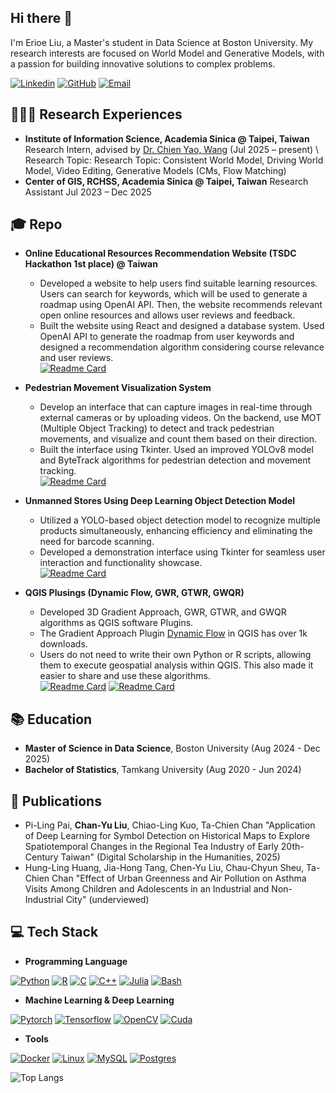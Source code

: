 ## Hi there 👋
I'm Erioe Liu, a Master's student in Data Science at Boston University. My research interests are focused on World Model and Generative Models, with a passion for building innovative solutions to complex problems.

[![Linkedin](https://img.shields.io/badge/-LinkedIn-blue?style=flat-square&logo=linkedin&logoColor=white&link=https:/www.linkedin.com/in/chen-yu-liu-74b879245/)](https://www.linkedin.com/in/chen-yu-liu-74b879245/) [![GitHub](https://img.shields.io/badge/-GitHub-333333?style=flat-square&logo=github&logoColor=white&link=https://github.com/chenyu020816)](https://github.com/chenyu020816) [![Email](https://img.shields.io/badge/Gmail-D14836?style=flat-square&logo=gmail&logoColor=white&link=mailto:chenyu20020816@gmail.com)](mailto:chenyu20020816@gmail.com)

## 👨🏻‍🔬 Research Experiences
- **Institute of Information Science, Academia Sinica @ Taipei, Taiwan**
    Research Intern, advised by [Dr. Chien Yao, Wang](https://scholar.google.com.tw/citations?hl=en&user=DkQh4M4AAAAJ&view_op=list_works&sortby=pubdate)  (Jul 2025 – present) \\
    Research Topic: Research Topic: Consistent World Model, Driving World Model, Video Editing, Generative Models (CMs, Flow Matching)
- **Center of GIS, RCHSS, Academia Sinica @ Taipei, Taiwan**
    Research Assistant Jul 2023 – Dec 2025

## 🎓 Repo

- **Online Educational Resources Recommendation Website (TSDC Hackathon 1st place) @ Taiwan**
  - Developed a website to help users find suitable learning resources. Users can search for keywords, which will be used to generate a roadmap using OpenAI API. Then, the website recommends relevant open online resources and allows user reviews and feedback.
  - Built the website using React and designed a database system. Used OpenAI API to generate the roadmap from user
  keywords and designed a recommendation algorithm considering course relevance and user reviews. <br>
  [![Readme Card](https://github-readme-stats.vercel.app/api/pin/?username=chenyu020816&repo=Edu-Resources-Recommend-Website)](https://github.com/chenyu020816/Edu-Resources-Recommend-Website.git)

- **Pedestrian Movement Visualization System**
    - Develop an interface that can capture images in real-time through external cameras or by uploading videos. On the backend, use MOT (Multiple Object Tracking) to detect and track pedestrian movements, and visualize and count them based on their direction.
    - Built the interface using Tkinter. Used an improved YOLOv8 model and ByteTrack algorithms for pedestrian detection and movement tracking.  <br>
    [![Readme Card](https://github-readme-stats.vercel.app/api/pin/?username=chenyu020816&repo=Pedestrian_Tracking_Visualization)](https://github.com/chenyu020816/Pedestrian_Tracking_Visualization.git)

- **Unmanned Stores Using Deep Learning Object Detection Model**
    - Utilized a YOLO-based object detection model to recognize multiple products simultaneously, enhancing efficiency and eliminating the need for barcode scanning.
    - Developed a demonstration interface using Tkinter for seamless user interaction and functionality showcase. <br>
    [![Readme Card](https://github-readme-stats.vercel.app/api/pin/?username=chenyu020816&repo=UnmannedShop-ObjectDetection)](https://github.com/chenyu020816/UnmannedShop-ObjectDetection.git)

- **QGIS Plusings (Dynamic Flow, GWR, GTWR, GWQR)**
    - Developed 3D Gradient Approach, GWR, GTWR, and GWQR algorithms as QGIS software Plugins.
    - The Gradient Approach Plugin [Dynamic Flow](https://plugins.qgis.org/plugins/dynamic_flow/) in QGIS has over 1k downloads.
    - Users do not need to write their own Python or R scripts, allowing them to execute geospatial analysis within QGIS. This also made it easier to share and use these algorithms. <br>
    [![Readme Card](https://github-readme-stats.vercel.app/api/pin/?username=chenyu020816&repo=QGIS-Plugin-DynamicFlow)](https://github.com/chenyu020816/QGIS-Plugin-DynamicFlow.git) 
    [![Readme Card](https://github-readme-stats.vercel.app/api/pin/?username=chenyu020816&repo=QGIS-Plugins)](https://github.com/chenyu020816/QGIS-Plugins.git)

## 📚 Education
- **Master of Science in Data Science**, Boston University (Aug 2024 - Dec 2025)<br>
- **Bachelor of Statistics**, Tamkang University (Aug 2020 - Jun 2024)


## 📝 Publications
- Pi-Ling Pai, **Chan-Yu Liu**, Chiao-Ling Kuo, Ta-Chien Chan "Application of Deep Learning for Symbol Detection on Historical Maps to Explore Spatiotemporal Changes in the Regional Tea Industry of Early 20th-Century Taiwan"  (Digital Scholarship in the Humanities, 2025) 
- Hung-Ling Huang, Jia-Hong Tang, Chen-Yu Liu, Chau-Chyun Sheu, Ta-Chien Chan "Effect of Urban Greenness and Air Pollution on Asthma Visits Among Children and Adolescents in an Industrial and Non-Industrial City"  (underviewed)
 
## 💻 Tech Stack

- **Programming Language**

[![Python](https://img.shields.io/badge/Python-3776AB?style=for-the-badge&logo=python&logoColor=fff)](#) [![R](https://img.shields.io/badge/R-%23276DC3.svg?style=for-the-badge&logo=r&logoColor=white)](#) [![C](https://img.shields.io/badge/C-00599C?style=for-the-badge&logo=c&logoColor=white)](#) [![C++](https://img.shields.io/badge/C++-%2300599C.svg?style=for-the-badge&logo=c%2B%2B&logoColor=white)](#) [![Julia](https://img.shields.io/badge/-Julia-9558b2?style=for-the-badge&logo=julia&logoColor=fff)](#) [![Bash](https://img.shields.io/badge/Bash-4EAA25?style=for-the-badge&logo=gnubash&logoColor=fff)](#)
- **Machine Learning & Deep Learning** 

[![Pytorch](https://img.shields.io/badge/PyTorch-EE4C2C?style=for-the-badge&logo=pytorch&logoColor=white)](#) [![Tensorflow](https://img.shields.io/badge/TensorFlow-FF3F06?style=for-the-badge&logo=tensorflow&logoColor=white)](#) [![OpenCV](https://img.shields.io/badge/OpenCV-27338e?style=for-the-badge&logo=OpenCV&logoColor=fff)](#) [![Cuda](https://img.shields.io/badge/CUDA-76B900?style=for-the-badge&logo=nvidia&logoColor=white)](#)
- **Tools** 

[![Docker](https://img.shields.io/badge/Docker-2496ED?style=for-the-badge&logo=docker&logoColor=fff)](#) [![Linux](https://img.shields.io/badge/Linux-FCC624?style=for-the-badge&logo=linux&logoColor=black)](#) [![MySQL](https://img.shields.io/badge/MySQL-4479A1?style=for-the-badge&logo=mysql&logoColor=fff)](#) [![Postgres](https://img.shields.io/badge/postgres-%23316192.svg?style=for-the-badge&logo=postgresql&logoColor=white) ](#)


![Top Langs](https://github-readme-stats.vercel.app/api/top-langs/?username=chenyu020816&layout=compact&langs_count=8)

